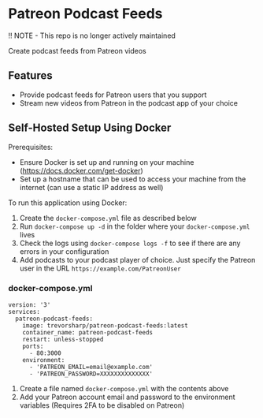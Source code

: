 # Patreon Podcast Feeds

‼️ NOTE - This repo is no longer actively maintained

Create podcast feeds from Patreon videos

## Features

- Provide podcast feeds for Patreon users that you support
- Stream new videos from Patreon in the podcast app of your choice

## Self-Hosted Setup Using Docker

Prerequisites:

- Ensure Docker is set up and running on your machine (https://docs.docker.com/get-docker)
- Set up a hostname that can be used to access your machine from the internet (can use a static IP address as well)

To run this application using Docker:

1. Create the `docker-compose.yml` file as described below
2. Run `docker-compose up -d` in the folder where your `docker-compose.yml` lives
3. Check the logs using `docker-compose logs -f` to see if there are any errors in your configuration
4. Add podcasts to your podcast player of choice. Just specify the Patreon user in the URL `https://example.com/PatreonUser`

### docker-compose.yml

```
version: '3'
services:
  patreon-podcast-feeds:
    image: trevorsharp/patreon-podcast-feeds:latest
    container_name: patreon-podcast-feeds
    restart: unless-stopped
    ports:
      - 80:3000
    environment:
      - 'PATREON_EMAIL=email@example.com'
      - 'PATREON_PASSWORD=XXXXXXXXXXXXXX'
```

1. Create a file named `docker-compose.yml` with the contents above
2. Add your Patreon account email and password to the environment variables (Requires 2FA to be disabled on Patreon)
